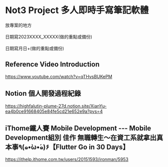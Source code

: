 # Not3 Project 多人即時手寫筆記軟體
 放專案的地方
 <br></br>
日期寫2023XXXX_XXXXX(做的重點或備份)
 <br></br>
日期寫月日+(做的重點或備份)
## Reference Video Introduction

https://www.youtube.com/watch?v=qTHvsBUKePM

## Notion 個人開發過程紀錄
https://highfalutin-plume-27d.notion.site/XianYu-ea4b0ce91668405e84fe5cd21e652e9a?pvs=4

## iThome鐵人賽 Mobile Development --- Mobile Development組別 佳作 無職轉生～在資工系就拿出真本事٩(๑•̀ω•́๑)۶【Flutter Go in 30 Days】
https://ithelp.ithome.com.tw/users/20151593/ironman/5953

